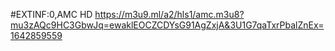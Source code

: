 #EXTINF:0,AMC HD 
https://m3u9.ml/a2/hls1/amc.m3u8?mu3zAQc9HC3GbwJq=ewaklEOCZCDYsG91AgZxjA&3U1G7qaTxrPbalZnEx=1642859559
